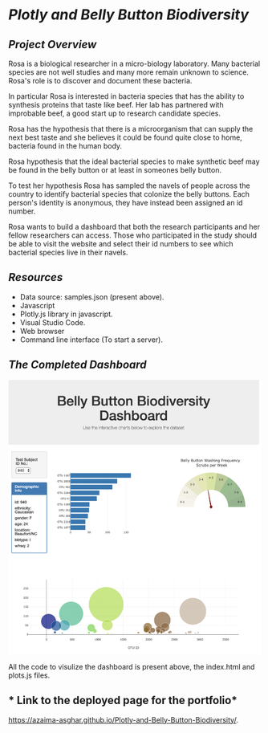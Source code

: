 # *Plotly and Belly Button Biodiversity* 

## *Project Overview*

Rosa is a biological researcher in a micro-biology laboratory. Many bacterial species are not well studies and many more remain unknown to science. Rosa's role is to discover and document these bacteria.

In particular Rosa is interested in bacteria species that has the ability to synthesis proteins that taste like beef. Her lab has partnered with improbable beef, a good start up to research candidate species. 

Rosa has the hypothesis that there is a microorganism that can supply the next best taste and she believes it could be found quite close to home, bacteria found in the human body. 

Rosa hypothesis that the ideal bacterial species to make synthetic beef may be found in the belly button or at least in someones belly button.

To test her hypothesis Rosa has sampled the navels of people across the country to identify bacterial species that colonize the belly buttons. Each person's identity is anonymous, they have instead been assigned an id number.

Rosa wants to build a dashboard that both the research participants and her fellow researchers can access. Those who participated in the study should be able to visit the website and select their id numbers to see which bacterial species live in their navels. 

## *Resources*

* Data source: samples.json (present above).
* Javascript 
* Plotly.js library in javascript.
* Visual Studio Code.
* Web browser
* Command line interface (To start a server).

## *The Completed Dashboard*

![](./images/dashboard.png)

All the code to visulize the dashboard is present above, the index.html and plots.js files. 

## * Link to the deployed page for the portfolio*

https://azaima-asghar.github.io/Plotly-and-Belly-Button-Biodiversity/.